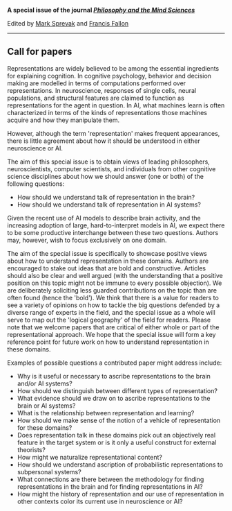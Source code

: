 **A special issue of the journal [_Philosophy and the Mind Sciences_](https://philosophymindscience.org/index.php/phimisci/announcement/view/53)**

Edited by [Mark Sprevak](https://marksprevak.com/) and [Francis Fallon](https://www.stjohns.edu/academics/faculty/francis-fallon)

---

## Call for papers

Representations are widely believed to be among the essential
ingredients for explaining cognition.  In cognitive psychology, behavior
and decision making are modelled in terms of computations performed
over representations.  In neuroscience, responses of single cells,
neural populations, and structural features are claimed to function as
representations for the agent in question.  In AI, what machines learn
is often characterized in terms of the kinds of representations those
machines acquire and how they manipulate them.

However, although the term 'representation' makes frequent appearances,
there is little agreement about how it should be understood in either
neuroscience or AI.

The aim of this special issue is to obtain views of leading
philosophers, neuroscientists, computer scientists, and individuals from
other cognitive science disciplines about how we should answer (one or
both) of the following questions:

-   How should we understand talk of representation in the brain?
-   How should we understand talk of representation in AI systems?

Given the recent use of AI models to describe brain activity, and the
increasing adoption of large, hard-to-interpret models in AI, we expect
there to be some productive interchange between these two questions.  Authors
may, however, wish to focus exclusively on one domain.

The aim of the special issue is specifically to showcase positive views
about how to understand representation in these domains.  Authors are
encouraged to stake out ideas that are bold and constructive.  Articles
should also be clear and well argued (with the understanding that a
positive position on this topic might not be immune to every possible
objection).  We are deliberately soliciting less guarded contributions
on the topic than are often found (hence the 'bold').  We think that
there is a value for readers to see a variety of opinions on how to
tackle the big questions defended by a diverse range of experts in the
field, and the special issue as a whole will serve to map out the
'logical geography' of the field for readers.  Please note that we
welcome papers that are critical of either whole or part of the
representational approach.  We hope that the special issue will form a
key reference point for future work on how to understand representation
in these domains.

Examples of possible questions a contributed paper might address
include:

-   Why is it useful or necessary to ascribe representations to the brain and/or AI systems?
-   How should we distinguish between different types of representation?
-   What evidence should we draw on to ascribe representations to the brain or AI systems?
-   What is the relationship between representation and learning?
-   How should we make sense of the notion of a vehicle of representation for these domains?
-   Does representation talk in these domains pick out an objectively real feature in the target system or is it only a useful construct for external theorists?
-   How might we naturalize representational content?
-   How should we understand ascription of probabilistic representations to subpersonal systems?
-   What connections are there between the methodology for finding representations in the brain and for finding representations in AI?
-   How might the history of representation and our use of representation in other contexts color its current use in neuroscience or AI?
